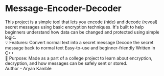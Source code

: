 # Message-Encoder-Decoder
This project is a simple tool that lets you encode (hide) and decode (reveal) secret messages using basic encryption techniques. It's built to help beginners understand how data can be changed and protected using simple logic.
<br>
💡 Features:
Convert normal text into a secret message
Decode the secret message back to normal text
Easy-to-use and beginner-friendly
Written in C++
<br>
🚀 Purpose:
Made as a part of a college project to learn about encryption, decryption, and how messages can be safely sent or stored.
<br>
Author - Aryan Kamble
